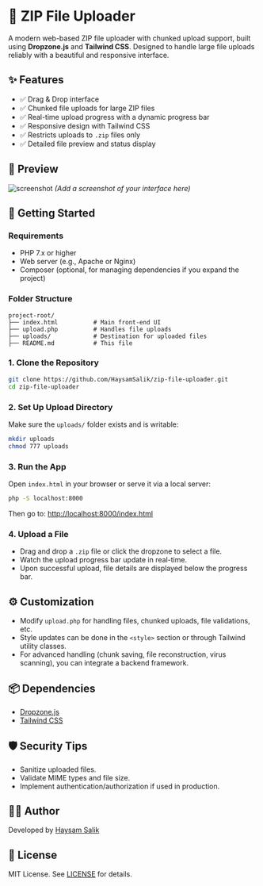 # 📁 ZIP File Uploader

A modern web-based ZIP file uploader with chunked upload support, built using **Dropzone.js** and **Tailwind CSS**. Designed to handle large file uploads reliably with a beautiful and responsive interface.

## ✨ Features

- ✅ Drag & Drop interface
- ✅ Chunked file uploads for large ZIP files
- ✅ Real-time upload progress with a dynamic progress bar
- ✅ Responsive design with Tailwind CSS
- ✅ Restricts uploads to `.zip` files only
- ✅ Detailed file preview and status display

## 📸 Preview

![screenshot](screenshot.png) *(Add a screenshot of your interface here)*

## 🚀 Getting Started

### Requirements

- PHP 7.x or higher
- Web server (e.g., Apache or Nginx)
- Composer (optional, for managing dependencies if you expand the project)

### Folder Structure

```
project-root/
├── index.html          # Main front-end UI
├── upload.php          # Handles file uploads
├── uploads/            # Destination for uploaded files
├── README.md           # This file
```

### 1. Clone the Repository

```bash
git clone https://github.com/HaysamSalik/zip-file-uploader.git
cd zip-file-uploader
```

### 2. Set Up Upload Directory

Make sure the `uploads/` folder exists and is writable:

```bash
mkdir uploads
chmod 777 uploads
```

### 3. Run the App

Open `index.html` in your browser or serve it via a local server:

```bash
php -S localhost:8000
```

Then go to: [http://localhost:8000/index.html](http://localhost:8000/index.html)

### 4. Upload a File

- Drag and drop a `.zip` file or click the dropzone to select a file.
- Watch the upload progress bar update in real-time.
- Upon successful upload, file details are displayed below the progress bar.

## ⚙️ Customization

- Modify `upload.php` for handling files, chunked uploads, file validations, etc.
- Style updates can be done in the `<style>` section or through Tailwind utility classes.
- For advanced handling (chunk saving, file reconstruction, virus scanning), you can integrate a backend framework.

## 📦 Dependencies

- [Dropzone.js](https://www.dropzone.dev/)
- [Tailwind CSS](https://tailwindcss.com/)

## 🛡️ Security Tips

- Sanitize uploaded files.
- Validate MIME types and file size.
- Implement authentication/authorization if used in production.

## 🧑‍💻 Author

Developed by [Haysam Salik](https://github.com/haysamms)

## 📄 License

MIT License. See [LICENSE](LICENSE) for details.
